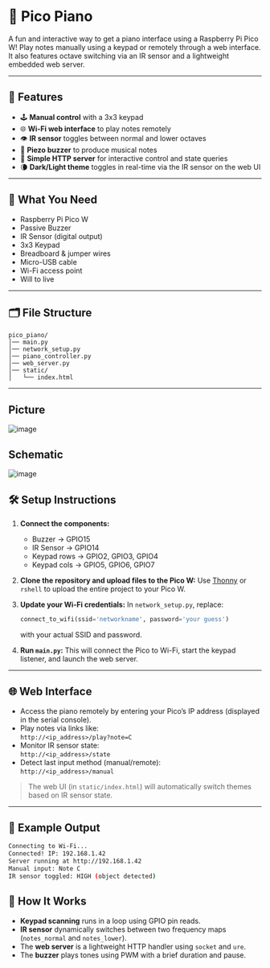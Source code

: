 # 🎹 Pico Piano 

A fun and interactive way to get a piano interface using a Raspberry Pi Pico W! Play notes manually using a keypad or remotely through a web interface. It also features octave switching via an IR sensor and a lightweight embedded web server.

---

## 🚀 Features

- 🕹️ **Manual control** with a 3x3 keypad
- 🌐 **Wi-Fi web interface** to play notes remotely
- 👁️ **IR sensor** toggles between normal and lower octaves
- 🎵 **Piezo buzzer** to produce musical notes
- 🧠 **Simple HTTP server** for interactive control and state queries
- 🌘 **Dark/Light theme** toggles in real-time via the IR sensor on the web UI

---

## 🧰 What You Need

- Raspberry Pi Pico W
- Passive Buzzer
- IR Sensor (digital output)
- 3x3 Keypad
- Breadboard & jumper wires
- Micro-USB cable
- Wi-Fi access point
- Will to live
---

## 🗂️ File Structure

```
pico_piano/
│── main.py
│── network_setup.py
│── piano_controller.py
│── web_server.py
│── static/
│   └── index.html
```

---
## Picture
![image](https://github.com/user-attachments/assets/3243e09d-0c4c-42a8-bff6-c62575849bb6)


## Schematic

![image](https://github.com/user-attachments/assets/9f90cfce-4608-496e-bf13-64f42ac4ecdb)


## 🛠️ Setup Instructions

1. **Connect the components:**
   - Buzzer → GPIO15
   - IR Sensor → GPIO14
   - Keypad rows → GPIO2, GPIO3, GPIO4
   - Keypad cols → GPIO5, GPIO6, GPIO7

2. **Clone the repository and upload files to the Pico W:**
   Use [Thonny](https://thonny.org/) or `rshell` to upload the entire project to your Pico W.

3. **Update your Wi-Fi credentials:**
   In `network_setup.py`, replace:

   ```python
   connect_to_wifi(ssid='networkname', password='your guess')
   ```

   with your actual SSID and password.

4. **Run `main.py`:**
   This will connect the Pico to Wi-Fi, start the keypad listener, and launch the web server.

---

## 🌐 Web Interface

- Access the piano remotely by entering your Pico’s IP address (displayed in the serial console).
- Play notes via links like:  
  `http://<ip_address>/play?note=C`
- Monitor IR sensor state:  
  `http://<ip_address>/state`
- Detect last input method (manual/remote):  
  `http://<ip_address>/manual`

> The web UI (in `static/index.html`) will automatically switch themes based on IR sensor state.

---

## 📄 Example Output

```bash
Connecting to Wi-Fi...
Connected! IP: 192.168.1.42
Server running at http://192.168.1.42
Manual input: Note C
IR sensor toggled: HIGH (object detected)
```


## 🧠 How It Works

- **Keypad scanning** runs in a loop using GPIO pin reads.
- **IR sensor** dynamically switches between two frequency maps (`notes_normal` and `notes_lower`).
- The **web server** is a lightweight HTTP handler using `socket` and `ure`.
- The **buzzer** plays tones using PWM with a brief duration and pause.


